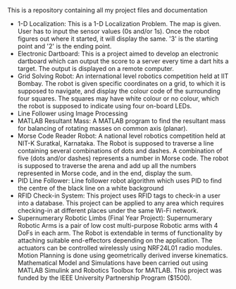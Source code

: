 This is a repository containing all my project files and documentation

- 1-D Localization: This is a 1-D Localization Problem. The map is given. User has to input the sensor values (0s and/or 1s). Once the robot figures out where it started, it will display the same. '3' is the starting point and '2' is the ending point.
- Electronic Dartboard: This is a project aimed to develop an electronic dartboard which can output the score to a server every time a dart hits a target. The output is displayed on a remote computer.
- Grid Solving Robot: An international level robotics competition held at IIT Bombay. The robot is given specific coordinates on a grid, to which it is supposed to navigate, and display the colour code of the surrounding four squares. The squares may have white colour or no colour, which the robot is supposed to indicate using four on-board LEDs.
- Line Follower using Image Processing
- MATLAB Resultant Mass: A MATLAB program to find the resultant mass for balancing of rotating masses on common axis (planar).
- Morse Code Reader Robot: A national level robotics competition held at NIT-K Suratkal, Karnataka. The Robot is supposed to traverse a line containing several combinations of dots and dashes. A combination of five (dots and/or dashes) represents a number in Morse code. The robot is supposed to traverse the arena and add up all the numbers  represented in Morse code, and in the end, display the sum.
- PID Line Follower: Line follower robot algorithm which uses PID to find the centre of the black line on a white background
- RFID Check-in System: This project uses RFID tags to check-in a user into a database. This project can be applied to any area which requires checking-in at different places under the same Wi-Fi network.
- Supernumerary Robotic Limbs (Final Year Project): Supernumerary Robotic Arms is a pair of low cost multi-purpose Robotic arms with 4 DoFs in each arm. The Robot is extendable in terms of functionality by attaching suitable end-effectors depending on the application. The actuators can be controlled wirelessly using NRF24L01 radio modules. Motion Planning is done using geometrically derived inverse kinematics. Mathematical Model and Simulations have been carried out using MATLAB Simulink and Robotics Toolbox for MATLAB.  This project was funded by the IEEE University Partnership Program ($1500).